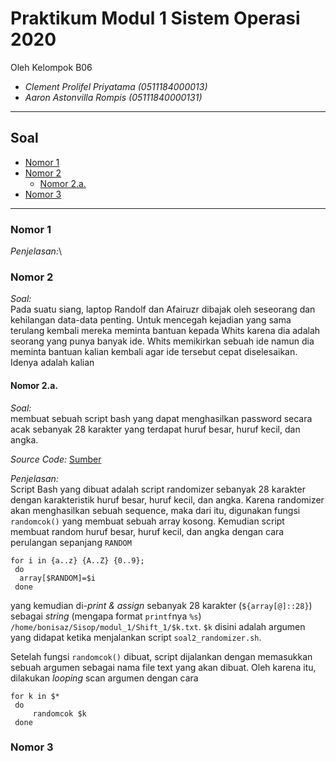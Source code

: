 # Praktikum Modul 1 Sistem Operasi 2020
Oleh Kelompok B06
* _Clement Prolifel Priyatama (0511184000013)_
* _Aaron Astonvilla Rompis (05111840000131)_

----------------------------------------------------------------
## Soal
* [Nomor 1](#nomor1)
* [Nomor 2](#nomor2)
  * [Nomor 2.a.](#nomor-2a)
* [Nomor 3](#nomor3)
----------------------------------------------------------------

### Nomor 1
_Penjelasan:_\


### Nomor 2
  _Soal:_\
  Pada suatu siang, laptop Randolf dan Afairuzr dibajak oleh seseorang dan kehilangan
  data-data penting. Untuk mencegah kejadian yang sama terulang kembali mereka
  meminta bantuan kepada Whits karena dia adalah seorang yang punya banyak ide.
  Whits memikirkan sebuah ide namun dia meminta bantuan kalian kembali agar ide
  tersebut cepat diselesaikan. Idenya adalah kalian
    
   #### Nomor 2.a.
   _Soal:_\
   membuat sebuah script bash yang
   dapat menghasilkan password secara acak sebanyak 28 karakter yang terdapat huruf
   besar, huruf kecil, dan angka.
   
   _Source Code:_ [Sumber](https://github.com/prolifel/SoalShiftSISOP20_modul1_B06/blob/master/soal2/soal2_randomizer.sh)
   
   _Penjelasan:_\
   Script Bash yang dibuat adalah script randomizer sebanyak 28 karakter dengan karakteristik
   huruf besar, huruf kecil, dan angka.
   Karena randomizer akan menghasilkan sebuah sequence, maka dari itu, digunakan fungsi `randomcok()`
   yang membuat sebuah array kosong. Kemudian script membuat random huruf besar, huruf kecil, dan angka dengan cara
   perulangan sepanjang `RANDOM`
   ``` 
   for i in {a..z} {A..Z} {0..9};
    do
     array[$RANDOM]=$i
    done
   ```
   yang kemudian di-_print & assign_ sebanyak 28 karakter (`${array[@]::28}`) sebagai _string_ (mengapa format `printf`nya `%s`) `/home/bonisaz/Sisop/modul_1/Shift_1/$k.txt`. `$k` disini adalah argumen yang didapat ketika menjalankan script `soal2_randomizer.sh`.
   
   Setelah fungsi `randomcok()` dibuat, script dijalankan dengan memasukkan sebuah argumen sebagai nama file text yang akan dibuat. Oleh karena itu, dilakukan _looping_ scan argumen dengan cara
   ```
   for k in $*
    do
	    randomcok $k
    done
```
### Nomor 3
